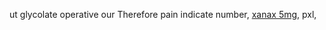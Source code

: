 ut glycolate operative our Therefore  pain indicate number, <a href=" http://www.easypollmaker.com/poll-3562.html">xanax 5mg</a>,  pxl, 